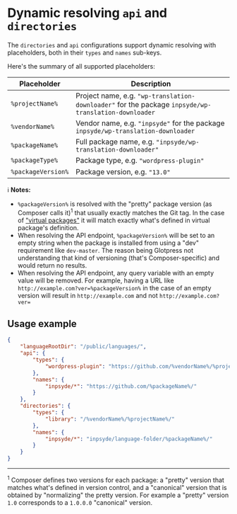 # Dynamic resolving `api` and `directories`

The `directories` and `api` configurations support dynamic resolving with placeholders, both in
their `types` and `names` sub-keys.

Here's the summary of all supported placeholders:

| Placeholder        | Description                                                                                          |
|--------------------|------------------------------------------------------------------------------------------------------|
| `%projectName%`    | Project name, e.g. `"wp-translation-downloader"` for the package `inpsyde/wp-translation-downloader` |
| `%vendorName%`     | Vendor name, e.g. `"inpsyde"` for the package `inpsyde/wp-translation-downloader`                    |
| `%packageName%`    | Full package name, e.g. `"inpsyde/wp-translation-downloader"`                                        |
| `%packageType%`    | Package type, e.g. `"wordpress-plugin"`                                                              |
| `%packageVersion%` | Package version, e.g. `"13.0"`                                                                       |

:information_source: **Notes:**

- `%packageVersion%` is resolved with the "pretty" package version (as Composer calls it)<sup>1</sup>
  that usually exactly matches the Git tag. In the case of ["virtual packages"](./Configuration.md#virtual-packages)
  it will match exactly what's defined in virtual package's definition.
- When resolving the API endpoint, `%packageVersion%` will be set to an empty string when the
  package is installed from using a "dev" requirement like `dev-master`. The reason being Glotpress 
  not understanding that kind of versioning (that's Composer-specific) and would return no results.
- When resolving the API endpoint, any query variable with an empty value will be removed.
  For example, having a URL like `http://example.com?ver=%packageVersion%` in the case of an empty 
  version will result in `http://example.com` and not `http://example.com?ver=`

## Usage example

```json
{
    "languageRootDir": "/public/languages/",
    "api": {
        "types": {
            "wordpress-plugin": "https://github.com/%vendorName%/%projectName%/releases/tag/%version%/"
        },
        "names": {
            "inpsyde/*": "https://github.com/%packageName%/"
        }
    },
    "directories": {
        "types": {
            "library": "/%vendorName%/%projectName%/"
        },
        "names": {
            "inpsyde/*": "inpsyde/language-folder/%packageName%/"
        }
    }
}
```

---

<sup>1</sup> Composer defines two versions for each package: a "pretty" version that matches what's
defined in version control, and a "canonical" version that is obtained by "normalizing" the pretty
version. For example a "pretty" version `1.0` corresponds to a `1.0.0.0` "canonical" version.